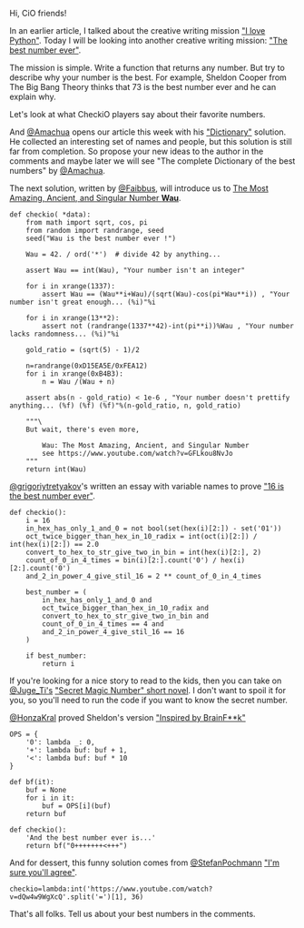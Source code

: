 Hi, CiO friends!

In an earlier article, I talked about the creative writing mission ["I love Python"](http://www.checkio.org/blog/i-love-python-overview/).
Today I will be looking into another creative writing mission: ["The best number ever"](http://www.checkio.org/mission/the-best-number-ever/share/c1ce1bb929276039fdb46ca495cd2056/).

The mission is simple. Write a function that returns any number. But try to describe why
your number is the best. For example, Sheldon Cooper from The Big Bang Theory thinks that 73 is the best number ever and
he can explain why.

Let's look at what CheckiO players say about their favorite numbers.

And [@Amachua](http://www.checkio.org/user/Amachua/) opens our article this week with his
["Dictionary"](http://www.checkio.org/mission/the-best-number-ever/publications/Amachua/python-3/second/share/2f3a43ae082fca8058a5f5ac64c32f04/) solution.
He collected an interesting set of names and people, but this solution is still far
from completion. So propose your new ideas to the author in the comments and maybe later we will see
"The complete Dictionary of the best numbers" by [@Amachua](http://www.checkio.org/user/Amachua/).

The next solution, written by [@Faibbus](http://www.checkio.org/user/Faibbus/), will introduce
us to [The Most Amazing, Ancient, and Singular Number **Wau**](http://www.checkio.org/mission/the-best-number-ever/publications/Faibbus/python-27/first-wau/share/4090c596b29e005051ef955117e868e2/).

```
def checkio( *data):
    from math import sqrt, cos, pi
    from random import randrange, seed
    seed("Wau is the best number ever !")

    Wau = 42. / ord('*')  # divide 42 by anything...

    assert Wau == int(Wau), "Your number isn't an integer"

    for i in xrange(1337):
        assert Wau == (Wau**i+Wau)/(sqrt(Wau)-cos(pi*Wau**i)) , "Your number isn't great enough... (%i)"%i

    for i in xrange(13**2):
        assert not (randrange(1337**42)-int(pi**i))%Wau , "Your number lacks randomness... (%i)"%i

    gold_ratio = (sqrt(5) - 1)/2

    n=randrange(0xD15EA5E/0xFEA12)
    for i in xrange(0xB4B3):
        n = Wau /(Wau + n)

    assert abs(n - gold_ratio) < 1e-6 , "Your number doesn't prettify anything... (%f) (%f) (%f)"%(n-gold_ratio, n, gold_ratio)

    """\
    But wait, there's even more,

        Wau: The Most Amazing, Ancient, and Singular Number
        see https://www.youtube.com/watch?v=GFLkou8NvJo
    """
    return int(Wau)
```

[@grigoriytretyakov](http://www.checkio.org/user/grigoriytretyakov/)'s written
an essay with variable names to prove ["16 is the best number ever"](http://www.checkio.org/mission/the-best-number-ever/publications/grigoriytretyakov/python-3/first-on-the-best-number-ever/share/ae88f82a0d8d286394d2cf4372af524d/).

```
def checkio():
    i = 16
    in_hex_has_only_1_and_0 = not bool(set(hex(i)[2:]) - set('01'))
    oct_twice_bigger_than_hex_in_10_radix = int(oct(i)[2:]) / int(hex(i)[2:]) == 2.0
    convert_to_hex_to_str_give_two_in_bin = int(hex(i)[2:], 2)
    count_of_0_in_4_times = bin(i)[2:].count('0') / hex(i)[2:].count('0')
    and_2_in_power_4_give_stil_16 = 2 ** count_of_0_in_4_times
​
    best_number = (
        in_hex_has_only_1_and_0 and
        oct_twice_bigger_than_hex_in_10_radix and
        convert_to_hex_to_str_give_two_in_bin and
        count_of_0_in_4_times == 4 and
        and_2_in_power_4_give_stil_16 == 16
    )
​
    if best_number:
        return i
```

If you're looking for a nice story to read to the kids, then you can take on [@Juge_Ti's](http://www.checkio.org/user/Juge_Ti/) ["Secret Magic Number" short novel](http://www.checkio.org/mission/the-best-number-ever/publications/Juge_Ti/python-3/secret-magic-number/share/094f44e1f59cd2188ecaa1539f9974ca/). I don't want to spoil it for you, so you'll need to run the code
if you want to know the secret number.

[@HonzaKral](http://www.checkio.org/user/HonzaKral/) proved Sheldon's version ["Inspired by BrainF**k"](http://www.checkio.org/mission/the-best-number-ever/publications/HonzaKral/python-3/inspired-by-brainfk/share/5b57ad0090c74d6dca5a3ca6b998d17f/)

```
OPS = {
    '0': lambda _: 0,
    '+': lambda buf: buf + 1,
    '<': lambda buf: buf * 10
}
​
def bf(it):
    buf = None
    for i in it:
        buf = OPS[i](buf)
    return buf

def checkio():
    'And the best number ever is...'
    return bf("0+++++++<+++")
```

And for dessert, this funny solution comes from [@StefanPochmann](http://www.checkio.org/user/StefanPochmann/)
["I'm sure you'll agree"](http://www.checkio.org/mission/the-best-number-ever/publications/StefanPochmann/python-3/im-sure-youll-agree/share/9d766dd139071ba8d493f54de6200fc7/).

```
checkio=lambda:int('https://www.youtube.com/watch?v=dQw4w9WgXcQ'.split('=')[1], 36)
```

That's all folks. Tell us about your best numbers in the comments.
